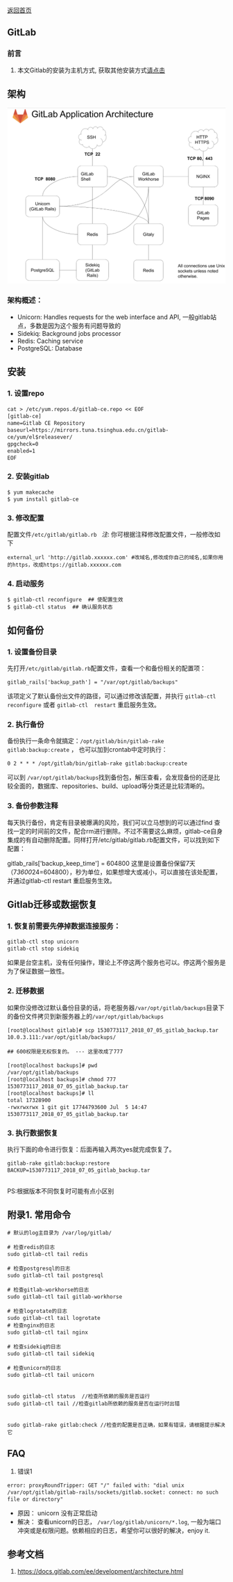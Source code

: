 [返回首页](/index.html)

## GitLab
### 前言
1. 本文Gitlab的安装为主机方式, 获取其他安装方式[请点击](https://git.lug.ustc.edu.cn/help/install/README.md)


## 架构
![Image](images/gitlab_arch.png)

### 架构概述：
* Unicorn: Handles requests for the web interface and API, 一般gitlab站点，多数是因为这个服务有问题导致的
* Sidekiq: Background jobs processor
* Redis: Caching service
* PostgreSQL: Database


## 安装
### 1. 设置repo

```
cat > /etc/yum.repos.d/gitlab-ce.repo << EOF
[gitlab-ce]
name=Gitlab CE Repository
baseurl=https://mirrors.tuna.tsinghua.edu.cn/gitlab-ce/yum/el$releasever/
gpgcheck=0
enabled=1
EOF
```

### 2. 安装gitlab

```
$ yum makecache
$ yum install gitlab-ce
```

### 3. 修改配置

配置文件```/etc/gitlab/gitlab.rb ```
_注_: 你可根据注释修改配置文件，一般修改如下

```
external_url 'http://gitlab.xxxxxx.com' #改域名,修改成你自己的域名,如果你用的https，改成https://gitlab.xxxxxx.com
```

### 4. 启动服务

```
$ gitlab-ctl reconfigure  ## 使配置生效
$ gitlab-ctl status  ## 确认服务状态
```

## 如何备份

### 1. 设置备份目录
先打开```/etc/gitlab/gitlab.rb```配置文件，查看一个和备份相关的配置项：

```
gitlab_rails['backup_path'] = "/var/opt/gitlab/backups"
```

该项定义了默认备份出文件的路径，可以通过修改该配置，并执行 ```gitlab-ctl reconfigure``` 或者 ```gitlab-ctl  restart``` 重启服务生效。

### 2. 执行备份
备份执行一条命令就搞定：```/opt/gitlab/bin/gitlab-rake gitlab:backup:create``` ，
也可以加到crontab中定时执行：

```
0 2 * * * /opt/gitlab/bin/gitlab-rake gitlab:backup:create
```

可以到 ```/var/opt/gitlab/backups```找到备份包，解压查看，会发现备份的还是比较全面的，数据库、repositories、build、upload等分类还是比较清晰的。

### 3. 备份参数注释 
每天执行备份，肯定有目录被爆满的风险，我们可以立马想到的可以通过find 查找一定的时间前的文件，配合rm进行删除。不过不需要这么麻烦，gitlab-ce自身集成的有自动删除配置。同样打开/etc/gitlab/gitlab.rb配置文件，可以找到如下配置：

gitlab_rails['backup_keep_time'] = 604800
这里是设置备份保留7天（7*3600*24=604800），秒为单位，如果想增大或减小，可以直接在该处配置，并通过gitlab-ctl restart 重启服务生效。


## Gitlab迁移或数据恢复


### 1. 恢复前需要先停掉数据连接服务：

```
gitlab-ctl stop unicorn
gitlab-ctl stop sidekiq
```

如果是台空主机，没有任何操作，理论上不停这两个服务也可以。停这两个服务是为了保证数据一致性。

### 2. 迁移数据
如果你没修改过默认备份目录的话，将老服务器```/var/opt/gitlab/backups```目录下的备份文件拷贝到新服务器上的```/var/opt/gitlab/backups```

```
[root@localhost gitlab]# scp 1530773117_2018_07_05_gitlab_backup.tar 10.0.3.111:/var/opt/gitlab/backups/
 
## 600权限是无权恢复的。 --- 这里改成了777

[root@localhost backups]# pwd
/var/opt/gitlab/backups
[root@localhost backups]# chmod 777 1530773117_2018_07_05_gitlab_backup.tar 
[root@localhost backups]# ll
total 17328900
-rwxrwxrwx 1 git git 17744793600 Jul  5 14:47 1530773117_2018_07_05_gitlab_backup.tar
```


### 3. 执行数据恢复

执行下面的命令进行恢复：后面再输入两次yes就完成恢复了。

```
gitlab-rake gitlab:backup:restore BACKUP=1530773117_2018_07_05_gitlab_backup.tar
 
```

PS:根据版本不同恢复时可能有点小区别


## 附录1. 常用命令
```
# 默认的log主目录为 /var/log/gitlab/

# 检查redis的日志
sudo gitlab-ctl tail redis

# 检查postgresql的日志
sudo gitlab-ctl tail postgresql

# 检查gitlab-workhorse的日志
sudo gitlab-ctl tail gitlab-workhorse

# 检查logrotate的日志
sudo gitlab-ctl tail logrotate
# 检查nginx的日志
sudo gitlab-ctl tail nginx

# 检查sidekiq的日志
sudo gitlab-ctl tail sidekiq

# 检查unicorn的日志
sudo gitlab-ctl tail unicorn


sudo gitlab-ctl status  //检查所依赖的服务是否运行
sudo gitlab-ctl tail //检查gitlab所依赖的服务是否在运行时出错


sudo gitlab-rake gitlab:check //检查的配置是否正确，如果有错误，请根据提示解决它
```


## FAQ
1. 错误1

```
error: proxyRoundTripper: GET "/" failed with: "dial unix /var/opt/gitlab/gitlab-rails/sockets/gitlab.socket: connect: no such file or directory"
```

* 原因： unicorn 没有正常启动
* 解决： 查看unicorn的日志， ```/var/log/gitlab/unicorn/*.log```, 一般为端口冲突或是权限问题。依赖相应的日志，希望你可以很好的解决，enjoy it.


## 参考文档
1. https://docs.gitlab.com/ee/development/architecture.html